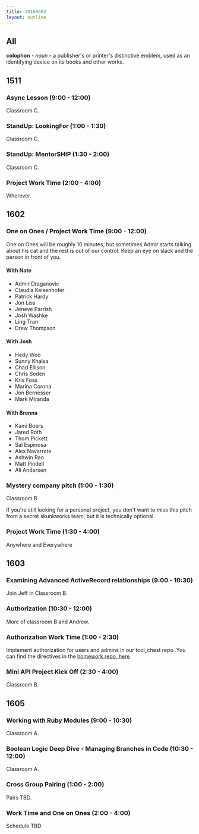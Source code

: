 ```yaml
---
title: 20160602
layout: outline
---
```


## All

**colophon** - _noun_ - a publisher's or printer's distinctive emblem, used
as an identifying device on its books and other works.


## 1511

### Async Lesson (9:00 - 12:00)

Classroom C.

### StandUp: LookingFor (1:00 - 1:30)

Classroom C.

### StandUp: MentorSHIP (1:30 - 2:00)

Classroom C.

### Project Work Time (2:00 - 4:00)

Wherever.


## 1602

### One on Ones / Project Work Time (9:00 - 12:00)
  One on Ones will be roughly 10 minutes, but sometimes Admir starts talking about his cat and the rest is out of our control. Keep an eye on slack and the person in front of you.

#### With Nate
  - Admir Draganovic
  - Claudia Keisenhofer
  - Patrick Hardy
  - Jon Liss
  - Jeneve Parrish
  - Josh Washke
  - Ling Tran
  - Drew Thompson

#### With Josh
  - Hedy Woo
  - Sunny Khalsa
  - Chad Ellison
  - Chris Soden
  - Kris Foss
  - Marina Corona
  - Jon Bernesser
  - Mark Miranda

#### With Brenna
  - Kami Boers
  - Jared Roth
  - Thom Pickett
  - Sal Espinosa
  - Alex Navarrete
  - Ashwin Rao
  - Matt Pindell
  - Ali Andersen

### Mystery company pitch (1:00 - 1:30)

Classroom B

If you're still looking for a personal project, you don't want to miss this pitch from a secret skunkworks team, but it is technically optional.

### Project Work Time (1:30 - 4:00)

Anywhere and Everywhere


## 1603

### Examining Advanced ActiveRecord relationships (9:00 - 10:30)

Join Jeff in Classroom B.

### Authorization (10:30 - 12:00)

More of classroom B and Andrew.

### Authorization Work Time (1:00 - 2:30)

Implement authorization for users and admins in our tool_chest repo. You can find the directives in the [homework repo, here](https://github.com/turingschool/homework/blob/master/module-2-homework.markdown)

### Mini API Project Kick Off (2:30 - 4:00)

Classroom B.


## 1605

### Working with Ruby Modules (9:00 - 10:30)

Classroom A.

### Boolean Logic Deep Dive - Managing Branches in Code (10:30 - 12:00)

Classroom A.

### Cross Group Pairing (1:00 - 2:00)

Pairs TBD.

### Work Time and One on Ones (2:00 - 4:00)

Schedule TBD.
